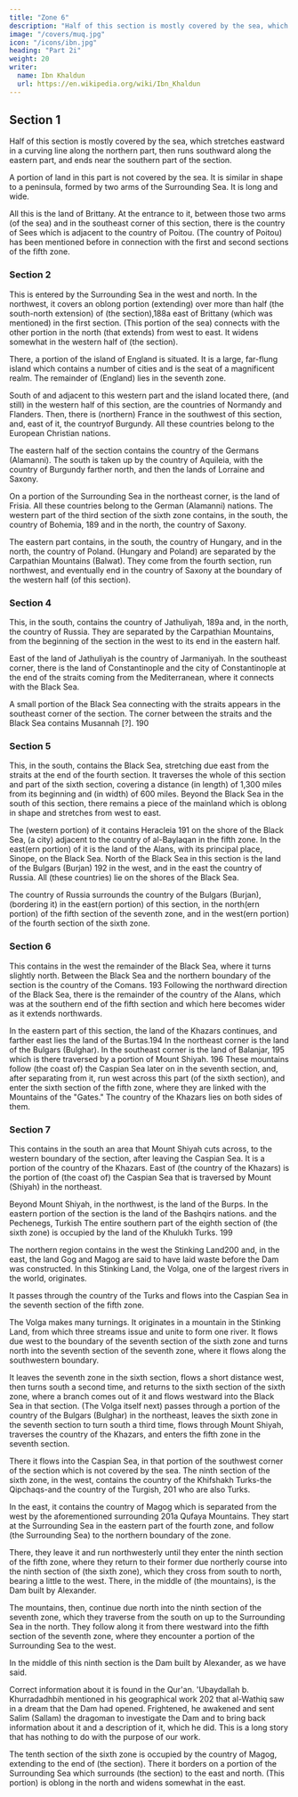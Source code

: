 ```yaml
---
title: "Zone 6"
description: "Half of this section is mostly covered by the sea, which stretches eastward in a curving line along the northern part"
image: "/covers/muq.jpg"
icon: "/icons/ibn.jpg"
heading: "Part 2i"
weight: 20
writer:
  name: Ibn Khaldun
  url: https://en.wikipedia.org/wiki/Ibn_Khaldun
---
```




## Section 1

Half of this section is mostly covered by the sea, which stretches eastward in a curving line along the northern part, then runs southward along the eastern part, and ends near the southern part of the section. 

A portion of land in this part is not covered by the sea. It is similar in shape to a peninsula, formed by two arms of the
Surrounding Sea. It is long and wide. 

All this is the land of Brittany. At the entrance to it, between those two arms (of the sea) and in the southeast corner of this section, there is the country of Sees which is adjacent to the country of Poitou. (The country of Poitou) has
been mentioned before in connection with the first and second sections of the fifth zone.


### Section 2

This is entered by the Surrounding Sea in the west and north. In the northwest, it covers an oblong portion (extending) over more than half (the south-north extension) of (the section),188a east of Brittany (which was mentioned) in the first section. (This portion of the sea) connects with the other portion in the north (that extends) from west to east. It widens somewhat in the western half of (the section). 

There, a portion of the island of England is situated. It is a large, far-flung island which contains a number of cities and is the seat of a magnificent realm. The remainder of (England) lies in the seventh zone. 

South of and adjacent to this western part and the island located there, (and still) in the western half of this section, are the countries of Normandy and Flanders. Then, there is (northern) France in the southwest of this section, and, east of it, the countryof Burgundy. All these countries belong to the European Christian nations. 

The eastern half of the section contains the country of the Germans (Alamanni). The south is taken up by the country of Aquileia, with the country of Burgundy farther north, and then the lands of Lorraine and Saxony. 

On a portion of the Surrounding Sea in the northeast corner, is the land of Frisia. All these countries belong to the German (Alamanni) nations. The western part of the third section of the sixth zone contains, in the south, the country of Bohemia, 189 and in the north, the country of Saxony. 

The eastern part contains, in the south, the country of Hungary, and in the north, the country of Poland. (Hungary and Poland) are separated by the Carpathian Mountains (Balwat). They come from the fourth section, run northwest, and eventually end in the country of Saxony at the boundary of the western half (of this section).


### Section 4

This, in the south, contains the country of Jathuliyah, 189a and, in the north, the country of Russia. They are separated by the Carpathian Mountains, from the beginning of the section in the west to its end in the eastern half. 

East of the land of Jathuliyah is the country of Jarmaniyah. In the southeast corner, there is the land of Constantinople and the city of Constantinople at the end of the straits coming from the Mediterranean, where it connects with the Black Sea. 

A small portion of the Black Sea connecting with the straits appears in the southeast corner of the section. The corner between the straits and the Black Sea contains Musannah [?]. 190


### Section 5

This, in the south, contains the Black Sea, stretching due east from the straits at the end of the fourth section. It traverses the whole of this section and part of the sixth section, covering a distance (in length) of 1,300 miles from its beginning and (in width) of 600 miles. Beyond the Black Sea in the south of this section, there remains a piece of the mainland which is oblong in shape and stretches from west to east. 

The (western portion) of it contains Heracleia 191 on the shore of the Black Sea, (a city) adjacent to the country of al-Baylaqan in the fifth zone. In the east(ern portion) of it is the land of the Alans, with its principal place, Sinope, on the Black Sea. North of the Black Sea in this section is the land of the Bulgars (Burjan) 192 in the west, and in the east the country of Russia. All (these countries) lie on the shores of the Black Sea. 

The country of Russia surrounds the country of the Bulgars (Burjan), (bordering it) in the east(ern portion) of this section, in the north(ern portion) of the fifth section of the seventh zone, and in the west(ern portion) of the fourth section of the sixth zone.


### Section 6

This contains in the west the remainder of the Black Sea, where it turns slightly north. Between the Black Sea and the northern boundary of the section is the country of the Comans. 193 Following the northward direction of the Black Sea, there is the remainder of the country of the Alans, which was at the southern end of the fifth section and which here becomes wider as it extends northwards. 

In the eastern part of this section, the land of the Khazars continues, and farther east lies the land of the Burtas.194 In the northeast corner is the land of the Bulgars (Bulghar). In the southeast corner is the land of Balanjar, 195 which is there traversed by a portion of Mount Shiyah. 196 These mountains follow (the coast of) the Caspian Sea later on in the seventh section, and, after separating from it, run west across this part (of the sixth section), and  enter the sixth section of the fifth zone, where they are linked with the Mountains of the "Gates." The country of the Khazars lies on both sides of them. 


### Section 7

This contains in the south an area that Mount Shiyah cuts across, to the western boundary of the section, after leaving the Caspian Sea. It is a portion of the country of the Khazars. East of (the country of the Khazars) is the portion of (the coast of) the Caspian Sea that is traversed by Mount (Shiyah) in the northeast. 

Beyond Mount Shiyah, in the northwest, is the land of the Burps. In the eastern portion of the section is the land of the Bashqirs nations. and the Pechenegs, Turkish The entire southern part of the eighth section of (the sixth zone) is occupied by the land of the Khulukh Turks. 199 

The northern region contains in the west the Stinking Land200 and, in the east, the land Gog and Magog are said to have laid waste before the Dam was constructed. In this Stinking Land, the Volga, one of the largest rivers in the
world, originates. 

It passes through the country of the Turks and flows into the Caspian Sea in the seventh section of the fifth zone. 

The Volga makes many turnings. It originates in a mountain in the Stinking Land, from which three streams issue and unite to form one river. It flows due west to the boundary of the seventh section of the sixth zone and turns north into the seventh section of the seventh zone, where it flows along the southwestern boundary. 

It leaves the seventh zone in the sixth section, flows a short distance west, then turns south a second time, and returns to the sixth section of the sixth zone, where a branch comes out of it and flows westward into the Black Sea in that section. (The Volga itself next) passes through a portion of the country of the Bulgars (Bulghar) in the
northeast, leaves the sixth zone in the seventh section to turn south a third time, flows through Mount Shiyah, traverses the country of the Khazars, and enters the fifth zone in the seventh section. 

There it flows into the Caspian Sea, in that portion of the southwest corner of the section which is not covered by the sea.
The ninth section of the sixth zone, in the west, contains the country of the Khifshakh Turks-the Qipchaqs-and the country of the Turgish, 201 who are also Turks. 

In the east, it contains the country of Magog which is separated from the west by the aforementioned surrounding 201a Qufaya Mountains. They start at the Surrounding Sea in the eastern part of the fourth zone, and follow (the Surrounding Sea) to the northern boundary of the zone. 

There, they leave it and run northwesterly until they enter the ninth section of the fifth zone, where they return to their former due northerly course into the ninth section of (the sixth zone), which they cross from south to north, bearing a little to the west. There, in the middle of (the mountains), is the Dam built by Alexander. 

The mountains, then, continue due north into the ninth section of the seventh zone, which they traverse from the south on up to the Surrounding Sea in the north. They follow along it from there westward into the fifth section of the seventh zone, where they encounter a portion of the Surrounding Sea to the west.

In the middle of this ninth section is the Dam built by Alexander, as we have said.

Correct information about it is found in the Qur'an. 'Ubaydallah b. Khurradadhbih mentioned in his geographical work 202 that al-Wathiq saw in a dream that the Dam had opened. Frightened, he awakened and sent Salim (Sallam) the dragoman to investigate the
Dam and to bring back information about it and a description of it, which he did. This is a
long story that has nothing to do with the purpose of our work.

The tenth section of the sixth zone is occupied by the country of Magog, extending to the end of (the section). There it borders on a portion of the Surrounding Sea which surrounds (the section) to the east and north. (This portion) is oblong in the north and
widens somewhat in the east.


